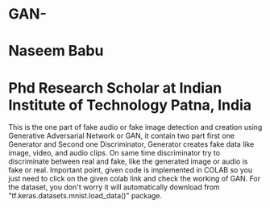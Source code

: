 # GAN-
# Naseem Babu
# Phd Research Scholar at Indian Institute of Technology Patna, India


This is the one part of fake audio or fake image detection and creation using Generative Adversarial Network or GAN, it contain two part first one Generator and Second one Discriminator,
Generator creates fake data like image, video, and audio clips.
On same time discriminator try to discriminate between real and fake, like the generated image or audio is fake or real.
Important point, given code is implemented in COLAB so you just need to click on the given colab link and check the working of GAN.
For the dataset, you don't worry it will automatically download from "tf.keras.datasets.mnist.load_data()" package.
